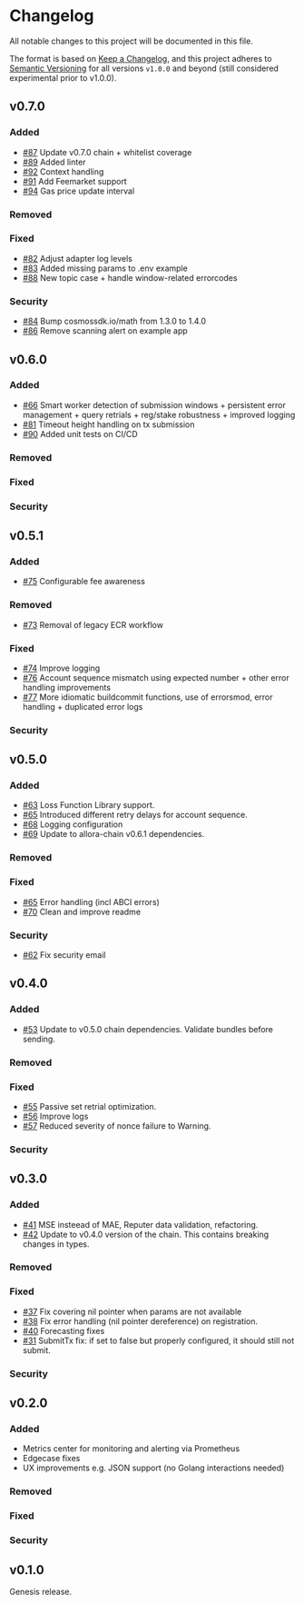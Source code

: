 <!--
Guiding Principles:

Changelogs are for humans, not machines.
There should be an entry for every single version.
The same types of changes should be grouped.
Versions and sections should be linkable.
The latest version comes first.
The release date of each version is displayed.
Mention whether you follow Semantic Versioning (we do at and after v1.0.0).

Usage:

Change log entries are to be added to the Unreleased section
under the appropriate stanza (see below).
Each entry should ideally include the Github issue or PR reference.

The issue numbers will later be link-ified during the
release process so you do not have to worry about including
a link manually, but you can if you wish.

Types of changes (Stanzas):

* __Added__ for new features.
* __Changed__ for changes in existing functionality that did not aim to resolve bugs.
* __Deprecated__ for soon-to-be removed features.
* __Removed__ for now removed features.
* __Fixed__ for any bug fixes that did not threaten user funds or chain continuity.
* __Security__ for any bug fixes that did threaten user funds or chain continuity.

Breaking changes affecting client, API, and state should be mentioned in the release notes.

Ref: https://keepachangelog.com/en/1.0.0/
Ref: https://github.com/osmosis-labs/osmosis/blob/main/CHANGELOG.md
-->

# Changelog

All notable changes to this project will be documented in this file.

The format is based on [Keep a Changelog](https://keepachangelog.com/en/1.0.0/),
and this project adheres to [Semantic Versioning](https://semver.org/spec/v2.0.0.html) for all versions `v1.0.0` and beyond (still considered experimental prior to v1.0.0).

## v0.7.0

### Added

* [#87](https://github.com/allora-network/allora-offchain-node/pull/87) Update v0.7.0 chain + whitelist coverage
* [#89](https://github.com/allora-network/allora-offchain-node/pull/89) Added linter
* [#92](https://github.com/allora-network/allora-offchain-node/pull/92) Context handling
* [#91](https://github.com/allora-network/allora-offchain-node/pull/91) Add Feemarket support
* [#94](https://github.com/allora-network/allora-offchain-node/pull/94) Gas price update interval

### Removed

### Fixed

* [#82](https://github.com/allora-network/allora-offchain-node/pull/82) Adjust adapter log levels
* [#83](https://github.com/allora-network/allora-offchain-node/pull/83) Added missing params to .env example
* [#88](https://github.com/allora-network/allora-offchain-node/pull/88) New topic case + handle window-related errorcodes

### Security

* [#84](https://github.com/allora-network/allora-offchain-node/pull/84) Bump cosmossdk.io/math from 1.3.0 to 1.4.0
* [#86](https://github.com/allora-network/allora-offchain-node/pull/86) Remove scanning alert on example app

## v0.6.0

### Added

* [#66](https://github.com/allora-network/allora-offchain-node/pull/66) Smart worker detection of submission windows + persistent error management + query retrials + reg/stake robustness + improved logging
* [#81](https://github.com/allora-network/allora-offchain-node/pull/81) Timeout height handling on tx submission
* [#90](https://github.com/allora-network/allora-offchain-node/pull/90) Added unit tests on CI/CD

### Removed

### Fixed

### Security

## v0.5.1

### Added

* [#75](https://github.com/allora-network/allora-offchain-node/pull/75) Configurable fee awareness

### Removed

* [#73](https://github.com/allora-network/allora-offchain-node/pull/73) Removal of legacy ECR workflow

### Fixed

* [#74](https://github.com/allora-network/allora-offchain-node/pull/74) Improve logging
* [#76](https://github.com/allora-network/allora-offchain-node/pull/76) Account sequence mismatch using expected number + other error handling improvements
* [#77](https://github.com/allora-network/allora-offchain-node/pull/77) More idiomatic buildcommit functions, use of errorsmod, error handling + duplicated error logs

### Security


## v0.5.0

### Added

* [#63](https://github.com/allora-network/allora-offchain-node/pull/63) Loss Function Library support.
* [#65](https://github.com/allora-network/allora-offchain-node/pull/65) Introduced different retry delays for account sequence.
* [#68](https://github.com/allora-network/allora-offchain-node/pull/68) Logging configuration
* [#69](https://github.com/allora-network/allora-offchain-node/pull/69) Update to allora-chain v0.6.1 dependencies.

### Removed

### Fixed

* [#65](https://github.com/allora-network/allora-offchain-node/pull/65) Error handling (incl ABCI errors)
* [#70](https://github.com/allora-network/allora-offchain-node/pull/70) Clean and improve readme

### Security
* [#62](https://github.com/allora-network/allora-offchain-node/pull/62) Fix security email


## v0.4.0

### Added

* [#53](https://github.com/allora-network/allora-offchain-node/pull/53) Update to v0.5.0 chain dependencies. Validate bundles before sending.

### Removed

### Fixed

* [#55](https://github.com/allora-network/allora-offchain-node/pull/55) Passive set retrial optimization.
* [#56](https://github.com/allora-network/allora-offchain-node/pull/56) Improve logs
* [#57](https://github.com/allora-network/allora-offchain-node/pull/57) Reduced severity of nonce failure to Warning.

### Security

## v0.3.0

### Added

* [#41](https://github.com/allora-network/allora-offchain-node/pull/41) MSE insteead of MAE, Reputer data validation, refactoring.
* [#42](https://github.com/allora-network/allora-offchain-node/pull/41) Update to v0.4.0 version of the chain. This contains breaking changes in types.

### Removed

### Fixed

* [#37](https://github.com/allora-network/allora-offchain-node/pull/37) Fix covering nil pointer when params are not available
* [#38](https://github.com/allora-network/allora-offchain-node/pull/38) Fix error handling (nil pointer dereference) on registration.
* [#40](https://github.com/allora-network/allora-offchain-node/pull/40) Forecasting fixes
* [#31](https://github.com/allora-network/allora-offchain-node/pull/31) SubmitTx fix: if set to false but properly configured, it should still not submit.


### Security

## v0.2.0

### Added

* Metrics center for monitoring and alerting via Prometheus
* Edgecase fixes
* UX improvements e.g. JSON support (no Golang interactions needed)

### Removed

### Fixed

### Security

## v0.1.0

Genesis release.
